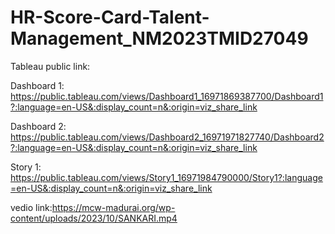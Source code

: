 # HR-Score-Card-Talent-Management_NM2023TMID27049

Tableau public link:

Dashboard 1:   https://public.tableau.com/views/Dashboard1_16971869387700/Dashboard1?:language=en-US&:display_count=n&:origin=viz_share_link 

Dashboard 2:   https://public.tableau.com/views/Dashboard2_16971971827740/Dashboard2?:language=en-US&:display_count=n&:origin=viz_share_link

Story 1:  https://public.tableau.com/views/Story1_16971984790000/Story1?:language=en-US&:display_count=n&:origin=viz_share_link 
                         

vedio link:https://mcw-madurai.org/wp-content/uploads/2023/10/SANKARI.mp4
